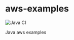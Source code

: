 # aws-examples
![Java CI](https://github.com/dergachovda/aws-examples/workflows/Java%20CI/badge.svg?branch=master)

Java aws examples
